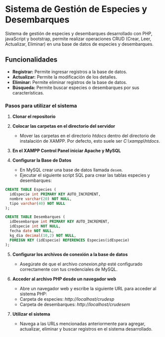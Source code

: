 # Sistema de Gestión de Especies y Desembarques
Sistema de gestión de especies y desembarques desarrollado con PHP, javaScript y bootstrap, permite realizar operaciones CRUD (Crear, Leer, Actualizar, Eliminar) en una base de datos de especies y desembarques.

## Funcionalidades
- **Registrar:** Permite ingresar registros a la base de datos.
- **Actualizar:** Permite la modificación de los detalles.
- **Eliminar:** Permite eliminar registros de la base de datos.
- **Búsqueda:** Permite buscar especies o desembarques por sus características.

### Pasos para utilizar el sistema
1. **Clonar el repositorio**

2. **Colocar las carpetas en el directorio del servidor**
    - Mover las carpetas en el directorio *htdocs* dentro del directorio de instalación de XAMPP. Por defecto, esto suele ser *C:\xampp\htdocs*.

3. **En el XAMPP Control Panel iniciar Apache y MySQL**

4. **Configurar la Base de Datos**
    - En MySQL crear una base de datos llamada `desem`.
    - Ejecutar el siguiente script SQL para crear las tablas especies y desembarques:

  ```sql
CREATE TABLE Especies (
    idEspecie int PRIMARY KEY AUTO_INCREMENT,
    nombre varchar(20) NOT NULL,
    tipo varchar(40) NOT NULL
);

CREATE TABLE Desembarques (
    idDesembarque int PRIMARY KEY AUTO_INCREMENT,
    idEspecie int NOT NULL,
    fecha date NOT NULL,
    kg_dia decimal(10,2) NOT NULL,
    FOREIGN KEY (idEspecie) REFERENCES Especies(idEspecie)
);
  ```

5. **Configurar los archivos de conexión a la base de datos**
    - Asegúrate de que el archivo *conexion.php* esté configurado correctamente con tus credenciales de MySQL.

6. **Acceder al archivo PHP desde un navegador web**
    - Abre un navegador web y escribe la siguiente URL para acceder al sistema PHP:
    - Carpeta de especies: *http://localhost/crudesp*
    - Carpeta de desembarques: *http://localhost/crudesem*

7. **Utilizar el sistema**
    - Navega a las URLs mencionadas anteriormente para agregar, actualizar, eliminar y buscar registros en el sistema desarrollado.


